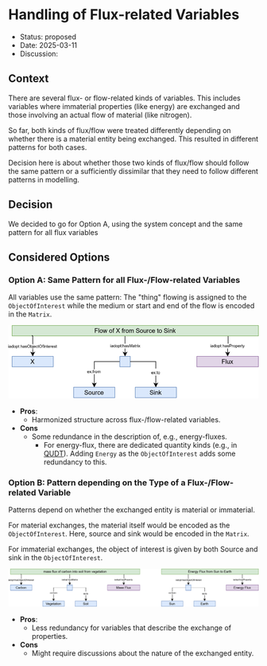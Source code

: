 # Handling of Flux-related Variables

* Status: proposed
* Date: 2025-03-11
* Discussion:

## Context

There are several flux- or flow-related kinds of variables.
This includes variables where immaterial properties (like energy) are exchanged and those involving an actual flow of material (like nitrogen).

So far, both kinds of flux/flow were treated differently depending on whether there is a material entity being exchanged.
This resulted in different patterns for both cases.

Decision here is about whether those two kinds of flux/flow should follow the same pattern or a sufficiently dissimilar that they need to follow different patterns in modelling.

## Decision

We decided to go for Option A, using the system concept and the same pattern for all flux variables

## Considered Options

### Option A: Same Pattern for all Flux-/Flow-related Variables

All variables use the same pattern:
The "thing" flowing is assigned to the `ObjectOfInterest` while the medium or start and end of the flow is encoded in the `Matrix`.

![visual display Option A](./005/OptionA.drawio.svg)

* **Pros**:
  * Harmonized structure across flux-/flow-related variables.
* **Cons**
  * Some redundance in the description of, e.g., energy-fluxes.
    * For energy-flux, there are dedicated quantity kinds (e.g., in [QUDT](https://qudt.org/vocab/quantitykind/EnergyFluence)).
      Adding `Energy` as the `ObjectOfInterest` adds some redundancy to this.


### Option B: Pattern depending on the Type of a Flux-/Flow-related Variable

Patterns depend on whether the exchanged entity is material or immaterial.

For material exchanges, the material itself would be encoded as the `ObjectOfInterest`.
Here, source and sink would be encoded in the `Matrix`.

For immaterial exchanges, the object of interest is given by both Source and sink in the `ObjectOfInterest`.

![visual display Option B](./005/OptionB.drawio.svg)

* **Pros**:
  * Less redundancy for variables that describe the exchange of properties.
* **Cons**
  * Might require discussions about the nature of the exchanged entity.
